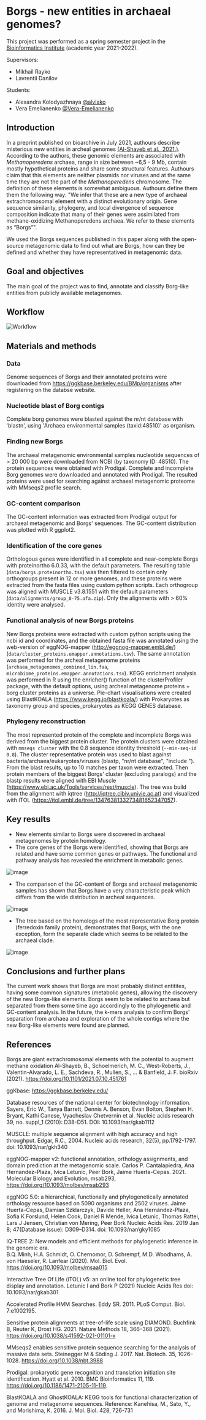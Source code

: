 # Borgs - new entities in archaeal genomes?

This project was performed as a spring semester project in the [Bioinformatics Institute](https://bioinf.me/en) (academic year 2021-2022). 

Supervisors:
- Mikhail Rayko
- Lavrentii Danilov

Students: 
- Alexandra Kolodyazhnaya [@alvlako](https://github.com/alvlako)
- Vera Emelianenko [@Vera-Emelianenko](https://github.com/Vera-Emelianenko)  

## Introduction

In a preprint published on bioarchive in July 2021, authours describe misterious new entities in archeal genomes [(Al-Shayeb et al., 2021.)](https://www.biorxiv.org/content/10.1101/2021.07.10.451761v1.full). According to the authors, these genomic elements are associated with *Methanoperedens* archaea, range in size between ~6,5 - 9 Mb, contain mostly hypothetical proteins and share some structural features. Authours claim that this elements are neither plasmids nor viruses and at the same time they are not the part of the *Methanoperedens* chromosome. The definition of these elements is somewhat ambiguous. Authours define them them the following way: "We infer that these are a new type of archaeal extrachromosomal element with a distinct evolutionary origin. Gene sequence similarity, phylogeny, and local divergence of sequence composition indicate that many of their genes were assimilated from methane-oxidizing Methanoperedens archaea. We refer to these elements as “Borgs”". 

We used the Borgs sequences published in this paper along with the open-source metagenomic data to find out what are Borgs, how can they be defined and whether they have representatived in metagenomic data. 

## Goal and objectives 

The main goal of the project was to find, annotate and classify Borg-like entities from publicly available metagenomes.

## Workflow

![Workflow](workflow.png)

## Materials and methods

### Data 

Genome sequences of Borgs and their annotated proteins were downloaded from https://ggkbase.berkeley.edu/BMp/organisms after registering on the databse website. 

### Nucleotide blast of Borg contigs

Complete borg genomes were blasted against the nr/nt database with 'blastn', using 'Archaea environmental samples (taxid:48510)' as organism.

### Finding new Borgs

The archaeal metagenomic environmental samples nucleotide sequences of > 20 000 bp were downloaded from NCBI (by taxonomy ID: 48510). The protein sequences were obtained with Prodigal. Complete and incomplete Borg genomes were downloaded and annotated with Prodigal. The resulted proteins were used for searching against archaeal metagenomic proteome with MMseqs2 profile search.

### GC-content comparison

The GC-content information was extracted from Prodigal output for archaeal metagenomic and Borgs' sequences. The GC-content distribution was plotted with R ggplot2.


### Identification of the core genes

Orthologous genes were identified in all complete and near-complete Borgs with proteinortho 6.0.33, with the default parameters. The resulting table (`data/borgs.proteinortho.tsv`) was then filtered to contain only orthogroups present in 12 or more genomes, and these proteins were extracted from the fasta files using custom python scripts. Each orthogroup was aligned with MUSCLE v3.8.1551 with the default parameters (`data/alignments/group_0-75.afa.zip`). Only the alignments with > 60% identity were analysed.  

### Functional analysis of new Borgs proteins 

New Borgs proteins were extracted with custom python scripts using the ncbi id and coordinates, and the obtained fasta file was annotated using the web-version of eggNOG-mapper (http://eggnog-mapper.embl.de/) (`data/cluster_proteins.emapper.annotations.tsv`). The same annotation was performed for the archeal metagenome proteins (`archaea_metagenomes_combined_lin.faa`, `microbiome_proteins.emapper.annotations.tsv`). KEGG enrichment analysis was performed in R using the enricher() function of the clusterProfiler package, with the default options, using archeal metagenome proteins + borg cluster proteins as a universe. Pie-chart visualisations were created using BlastKOALA (https://www.kegg.jp/blastkoala/) with Prokaryotes as taxonomy group and species_prokaryotes as KEGG GENES database. 

### Phylogeny reconstruction

The most represented protein of the complete and incomplete Borgs was derived from the biggest protein cluster. The protein clusters were obtained with `mmseqs cluster` with the 0.8 sequence identity threshold (`--min-seq-id 0.8`). The cluster representative protein was used to blast against bacteria/archaea/eukaryotes/viruses (blastp, "nr/nt database", "include <one of the taxa>"). From the blast results, up to 10 matches per taxon were extracted. Then protein members of the biggest Borgs' cluster (excluding paralogs) and the blastp results were aligned with EBI Muscle (https://www.ebi.ac.uk/Tools/services/rest/muscle). The tree was build from the alignment with iqtree (http://iqtree.cibiv.univie.ac.at) and visualized with iTOL (https://itol.embl.de/tree/1347638133273481652347057).

## Key results 

 - New elements similar to Borgs were discovered in archaeal metagenomes by protein homology. 
 -  The core genes of the Borgs were identified, showing that Borgs are related and have some common genes or pathways. The functional and pathway analysis has revealed the enrichment in metabolic genes.
 
 ![image](https://user-images.githubusercontent.com/56854264/169652661-f1fc257f-a2a8-4412-890b-7830889da997.png)

 - The comparison of the GC-content of Borgs and archaeal metagenomic samples has shown that Borgs have a very characteristic peak which differs from the wide distribution in archeal sequences.
 
![image](https://user-images.githubusercontent.com/56854264/169651457-bd74a5e2-0e39-46fc-a092-e69767b73701.png)
 
 - The tree based on the homologs of the most representative Borg protein (ferredoxin family protein), demonstrates that Borgs, with the one exception, form the separate clade which seems to be related to the archaeal clade. 
 
 ![image](https://user-images.githubusercontent.com/56854264/169652614-f7888eb7-e044-4e01-bdd6-f2a997ce4b1c.png)

## Conclusions and further plans

 The current work shows that Borgs are most probably distinct entitites, having some common signatures (metabolic genes), allowing the discovery of the new Borgs-like elements. Borgs seem to be related to archaea but separated from them some time ago accordingly to the phylogenetic and GC-content analysis. 
 In the future, the k-mers analysis to confirm Borgs' separation from archaea and exploration of the whole contigs where the new Borg-like elements were found are planned.


## References 

Borgs are giant extrachromosomal elements with the potential to augment methane oxidation
Al-Shayeb, B., Schoelmerich, M. C., West-Roberts, J., Valentin-Alvarado, L. E., Sachdeva, R., Mullen, S., ... & Banfield, J. F. 
bioRxiv (2021). https://doi.org/10.1101/2021.07.10.451761

ggKbase: https://ggkbase.berkeley.edu/

Database resources of the national center for biotechnology information.
Sayers, Eric W., Tanya Barrett, Dennis A. Benson, Evan Bolton, Stephen H. Bryant, Kathi Canese, Vyacheslav Chetvernin et al.
Nucleic acids research 39, no. suppl_1 (2010): D38-D51. DOI: 10.1093/nar/gkab1112

MUSCLE: multiple sequence alignment with high accuracy and high throughput. 
Edgar, R.C., 2004. 
Nucleic acids research, 32(5), pp.1792-1797. doi: 10.1093/nar/gkh340

eggNOG-mapper v2: functional annotation, orthology assignments, and domain 
prediction at the metagenomic scale. Carlos P. Cantalapiedra, 
Ana Hernandez-Plaza, Ivica Letunic, Peer Bork, Jaime Huerta-Cepas. 2021.
Molecular Biology and Evolution, msab293, https://doi.org/10.1093/molbev/msab293

eggNOG 5.0: a hierarchical, functionally and phylogenetically annotated
orthology resource based on 5090 organisms and 2502 viruses. Jaime
Huerta-Cepas, Damian Szklarczyk, Davide Heller, Ana Hernández-Plaza, Sofia
K Forslund, Helen Cook, Daniel R Mende, Ivica Letunic, Thomas Rattei, Lars
J Jensen, Christian von Mering, Peer Bork Nucleic Acids Res. 2019 Jan 8;
47(Database issue): D309–D314. doi: 10.1093/nar/gky1085 

IQ-TREE 2: New models and efficient methods for phylogenetic inference in the genomic era.  
 B.Q. Minh, H.A. Schmidt, O. Chernomor, D. Schrempf, M.D. Woodhams, A. von Haeseler, R. Lanfear (2020).
 Mol. Biol. Evol. https://doi.org/10.1093/molbev/msaa015
 
Interactive Tree Of Life (iTOL) v5: an online tool for phylogenetic tree display and annotation.
Letunic I and Bork P (2021) Nucleic Acids Res doi: 10.1093/nar/gkab301 

Accelerated Profile HMM Searches. 
Eddy SR. 2011. PLoS Comput. Biol. 7:e1002195.

Sensitive protein alignments at tree-of-life scale using DIAMOND.
Buchfink B, Reuter K, Drost HG. 2021.
Nature Methods 18, 366–368 (2021). https://doi.org/10.1038/s41592-021-01101-x

MMseqs2 enables sensitive protein sequence searching for the analysis of massive data sets.
Steinegger M & Söding J. 2017. Nat. Biotech. 35, 1026–1028. https://doi.org/10.1038/nbt.3988

Prodigal: prokaryotic gene recognition and translation initiation site identification.
Hyatt et al. 2010. BMC Bioinformatics 11, 119. https://doi.org/10.1186/1471-2105-11-119.

BlastKOALA and GhostKOALA: KEGG tools for functional characterization of genome and metagenome sequences. 
Reference: Kanehisa, M., Sato, Y., and Morishima, K. 2016. 
J. Mol. Biol. 428, 726-731
